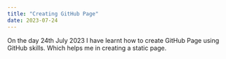 ```yaml
---
title: "Creating GitHub Page"
date: 2023-07-24
---
```

On the day 24th July 2023 I have learnt how to create GitHub Page using GitHub skills. Which helps me in creating a static page.
